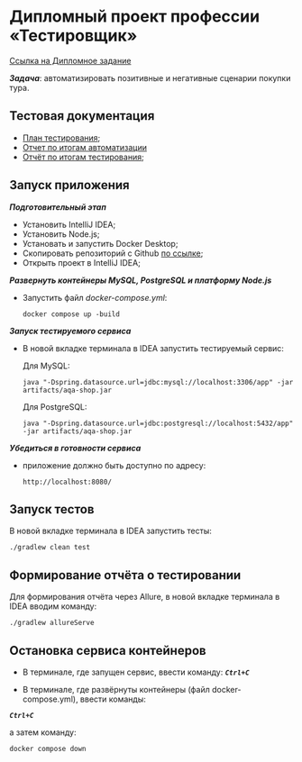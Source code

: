 # Дипломный проект профессии «Тестировщик»
[Ссылка на Дипломное задание](https://github.com/netology-code/qa-diploma)

***Задача***: автоматизировать позитивные и негативные сценарии покупки тура.

## Тестовая документация
- [План тестирования](https://.....Plan.md);
- [Отчет по итогам автоматизации](https://...Summary.md)
- [Отчёт по итогам тестирования](https://...Report.md);


## Запуск приложения

***Подготовительный этап***
- Установить IntelliJ IDEA;
- Установить Node.js;
- Установать и запустить Docker Desktop; 
- Скопировать репозиторий с Github [по ссылке](https://github.com/Lesha55-90/Graduate_work);
- Открыть проект в IntelliJ IDEA;


***Развернуть контейнеры MySQL, PostgreSQL и платформу Node.js***
- Запустить файл *docker-compose.yml*:
   ```
   docker compose up -build
   ```

***Запуск тестируемого сервиса***
- В новой вкладке терминала в IDEA запустить тестируемый сервис:
  
  Для MySQL:
   ```
   java "-Dspring.datasource.url=jdbc:mysql://localhost:3306/app" -jar artifacts/aqa-shop.jar
   ```

  Для PostgreSQL:
   ```
   java "-Dspring.datasource.url=jdbc:postgresql://localhost:5432/app" -jar artifacts/aqa-shop.jar
   ```
   
   
 ***Убедиться в готовности сервиса***
 - приложение должно быть доступно по адресу:

   ```
   http://localhost:8080/
   ```

## Запуск тестов

В новой вкладке терминала в IDEA запустить тесты:

   ```
   ./gradlew clean test
   ```


## Формирование отчёта о тестировании
Для формирования отчёта через Allure, в новой вкладке терминала в IDEA вводим команду:
```
./gradlew allureServe
```

## Остановка сервиса контейнеров
- В терминале, где запущен сервис, ввести команду:
***`Ctrl+C`***

- В терминале, где развёрнуты контейнеры (файл docker-compose.yml), ввести команды:
 
***`Ctrl+C`*** 

а затем команду:

```
docker compose down
```
